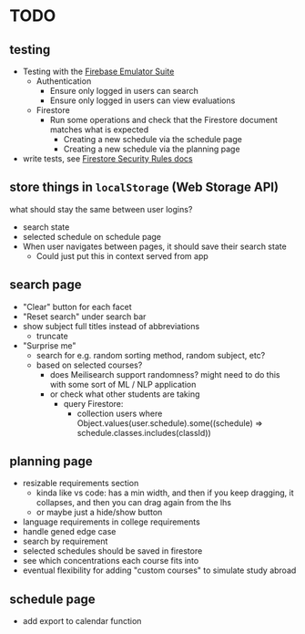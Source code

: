 # TODO

## testing

- Testing with the [Firebase Emulator Suite](https://firebase.google.com/docs/emulator-suite)
  - Authentication
    - Ensure only logged in users can search
    - Ensure only logged in users can view evaluations
  - Firestore
    - Run some operations and check that the Firestore document matches what is expected
      - Creating a new schedule via the schedule page
      - Creating a new schedule via the planning page
- write tests, see [Firestore Security Rules docs](https://firebase.google.com/docs/firestore/security/test-rules-emulator)

## store things in `localStorage` (Web Storage API)

what should stay the same between user logins?

- search state
- selected schedule on schedule page
- When user navigates between pages, it should save their search state
  - Could just put this in context served from app

## search page

- "Clear" button for each facet
- "Reset search" under search bar
- show subject full titles instead of abbreviations
  - truncate
- "Surprise me"
  - search for e.g. random sorting method, random subject, etc?
  - based on selected courses?
    - does Meilisearch support randomness? might need to do this with some sort of ML / NLP application
    - or check what other students are taking
      - query Firestore:
        - collection users where Object.values(user.schedule).some((schedule) => schedule.classes.includes(classId))

## planning page

- resizable requirements section
  - kinda like vs code: has a min width, and then if you keep dragging, it collapses, and then you can drag again from the lhs
  - or maybe just a hide/show button
- language requirements in college requirements
- handle gened edge case
- search by requirement
- selected schedules should be saved in firestore
- see which concentrations each course fits into
- eventual flexibility for adding "custom courses" to simulate study abroad

## schedule page

- add export to calendar function
